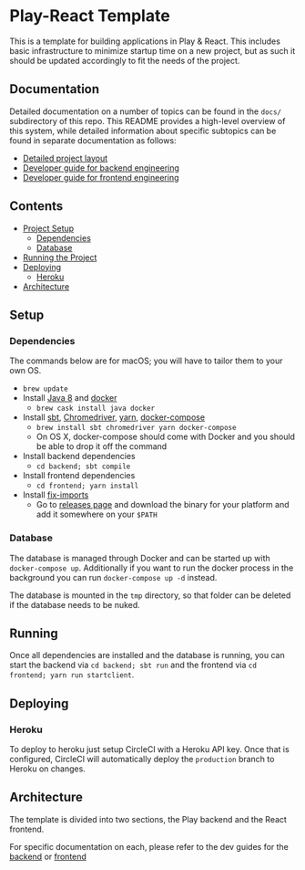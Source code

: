 # Play-React Template

This is a template for building applications in Play & React. This includes basic infrastructure to minimize startup time on a new project, but as such it should be updated accordingly to fit the needs of the project.

## Documentation

Detailed documentation on a number of topics can be found in the `docs/` subdirectory of this repo.  This README provides a high-level overview of this system, while detailed information about specific subtopics can be found in separate documentation as follows:

* [Detailed project layout](./docs/PROJECT_LAYOUT.md)
* [Developer guide for backend engineering](./docs/DEVGUIDE_BACKEND.md)
* [Developer guide for frontend engineering](./docs/DEVGUIDE_FRONTEND.md)

## Contents

* [Project Setup](#setup)
  * [Dependencies](#dependencies)
  * [Database](#database)
* [Running the Project](#running)
* [Deploying](#deploying)
  * [Heroku](#heroku)
* [Architecture](#architecture)

## Setup

### Dependencies

The commands below are for macOS; you will have to tailor them to your own OS.

* `brew update`
* Install [Java 8](http://www.oracle.com/technetwork/java/javase/downloads/jdk8-downloads-2133151.html) and [docker](https://www.docker.com/products/docker#/mac)
  * `brew cask install java docker`
* Install [sbt](http://www.scala-sbt.org/download.html), [Chromedriver](https://sites.google.com/a/chromium.org/chromedriver/), [yarn](https://yarnpkg.com/en/), [docker-compose](https://docs.docker.com/compose/install/)
  * `brew install sbt chromedriver yarn docker-compose`
  * On OS X, docker-compose should come with Docker and you should be able to drop it off the command
* Install backend dependencies
  * `cd backend; sbt compile`
* Install frontend dependencies
  * `cd frontend; yarn install`
* Install [fix-imports](https://github.com/Bowbaq/scala-imports)
  * Go to [releases page](https://github.com/Bowbaq/scala-imports/releases) and download the binary for your platform and add it somewhere on your `$PATH`

### Database

The database is managed through Docker and can be started up with `docker-compose up`. Additionally if you want to run the docker process in the background you can run `docker-compose up -d` instead.

The database is mounted in the `tmp` directory, so that folder can be deleted if the database needs to be nuked.

## Running

Once all dependencies are installed and the database is running, you can start the backend via `cd backend; sbt run` and the frontend via `cd frontend; yarn run startclient`.

## Deploying

### Heroku

To deploy to heroku just setup CircleCI with a Heroku API key. Once that is configured, CircleCI will automatically deploy the `production` branch to Heroku on changes.

## Architecture

The template is divided into two sections, the Play backend and the React frontend.

For specific documentation on each, please refer to the dev guides for the [backend](./DEVGUIDE_BACKEND.md) or [frontend](./DEVGUIDE_FRONTEND.md)
